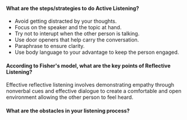 #### What are the steps/strategies to do Active Listening? 

- Avoid getting distracted by your thoughts.
- Focus on the speaker and the topic at hand.
- Try not to interupt when the other person is talking.
- Use door openers that help carry the conversation.
- Paraphrase to ensure clarity.
- Use body language to your advantage to keep the person engaged.


#### According to Fisher's model, what are the key points of Reflective Listening? 

Effective reflective listening involves demonstrating empathy through nonverbal cues and effective dialogue to create a comfortable and open environment allowing the other person to feel heard.


#### What are the obstacles in your listening process?
